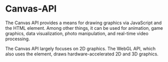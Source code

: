 # Canvas-API

The Canvas API provides a means for drawing graphics via JavaScript and the HTML <canvas> element. Among other things, it can be used for animation, game graphics, data visualization, photo manipulation, and real-time video processing.

The Canvas API largely focuses on 2D graphics. The WebGL API, which also uses the <canvas> element, draws hardware-accelerated 2D and 3D graphics.
